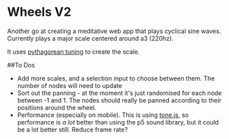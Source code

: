 # Wheels V2

Another go at creating a meditative web app that plays cyclical sine waves. Currently plays a major scale centered around a3 (220hz).

It uses [pythagorean tuning](https://en.wikipedia.org/wiki/Pythagorean_tuning) to create the scale.

##To Dos
* Add more scales, and a selection input to choose between them. The number of nodes will need to update
* Sort out the panning - at the moment it's just randomised for each node between -1 and 1. The nodes should really be panned according to their positions around the wheel.
* Performance (especially on mobile). This is using [tone.js](https://github.com/Tonejs/Tone.js), so performance is *a lot* better than using the p5 sound library, but it could be a lot better still. Reduce frame rate?
